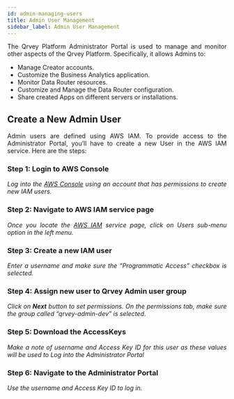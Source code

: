 ```yaml
---
id: admin-managing-users
title: Admin User Management
sidebar_label: Admin User Management
---
```


<div style="text-align: justify">

The Qrvey Platform Administrator Portal is used to manage and monitor other aspects of the Qrvey Platform. Specifically, it allows Admins to:

*   Manage Creator accounts.
*   Customize the Business Analytics application.
*   Monitor Data Router resources.
*   Customize and Manage the Data Router configuration.
*   Share created Apps on different servers or installations.

## Create a New Admin User

Admin users are defined using AWS IAM. To provide access to the Administrator Portal, you’ll have to create a new User in the AWS IAM service. Here are the steps:

### Step 1: Login to AWS Console

_Log into the [AWS Console](https://aws.amazon.com/) using an account that has permissions to create new IAM users._

### Step 2: Navigate to AWS IAM service page

_Once you locate the [AWS IAM](https://console.aws.amazon.com/iam/home?#/home) service page, click on Users sub-menu option in the left menu._

### Step 3: Create a new IAM user

_Enter a username and make sure the “Programmatic Access” checkbox is selected._

### Step 4: Assign new user to Qrvey Admin user group

_Click on **Next** button to set permissions. On the permissions tab, make sure the group called “qrvey-admin-dev” is selected_.

### Step 5: Download the AccessKeys

_Make a note of username and Access Key ID for this user as these values will be used to Log into the Administrator Portal_

### Step 6: Navigate to the Administrator Portal

_Use the username and Access Key ID to log in._